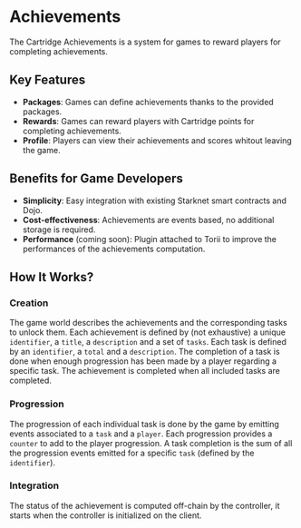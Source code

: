 # Achievements

The Cartridge Achievements is a system for games to reward players for completing achievements.

## Key Features

- **Packages**: Games can define achievements thanks to the provided packages.
- **Rewards**: Games can reward players with Cartridge points for completing achievements.
- **Profile**: Players can view their achievements and scores whitout leaving the game.

## Benefits for Game Developers

- **Simplicity**: Easy integration with existing Starknet smart contracts and Dojo.
- **Cost-effectiveness**: Achievements are events based, no additional storage is required.
- **Performance** (coming soon): Plugin attached to Torii to improve the performances of the achievements computation.

## How It Works?

### Creation

The game world describes the achievements and the corresponding tasks to unlock them.
Each achievement is defined by (not exhaustive) a unique `identifier`, a `title`, a `description` and a set of `tasks`.
Each task is defined by an `identifier`, a `total` and a `description`.
The completion of a task is done when enough progression has been made by a player regarding a specific task.
The achievement is completed when all included tasks are completed.

### Progression

The progression of each individual task is done by the game by emitting events associated to a `task` and a `player`.
Each progression provides a `counter` to add to the player progression.
A task completion is the sum of all the progression events emitted for a specific `task` (defined by the `identifier`).

### Integration

The status of the achievement is computed off-chain by the controller, it starts when the controller is initialized on the client.
